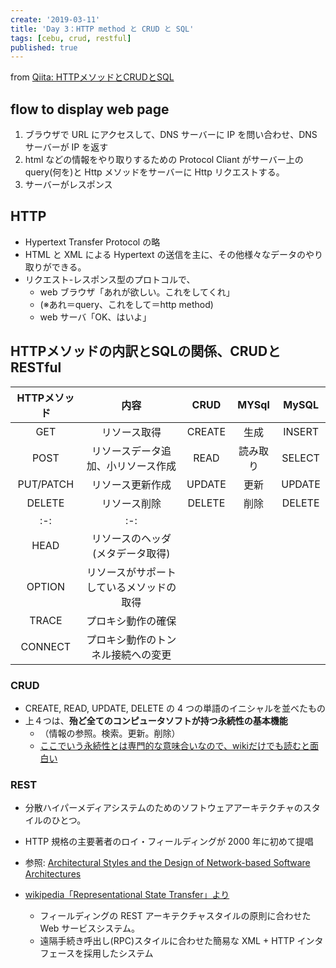 ```yaml
---
create: '2019-03-11'
title: 'Day 3：HTTP method と CRUD と SQL'
tags: [cebu, crud, restful]
published: true
---
```


from [Qiita: HTTPメソッドとCRUDとSQL](https://qiita.com/OriverK/items/19b9e0113fe22afb3017)

## flow to display web page

1. ブラウザで URL にアクセスして、DNS サーバーに IP を問い合わせ、DNS サーバーが IP を返す
2. html などの情報をやり取りするための Protocol Cliant がサーバー上の query(何を)と Http メソッドをサーバーに Http リクエストする。
3. サーバーがレスポンス

## HTTP

- Hypertext Transfer Protocol の略
- HTML と XML による Hypertext の送信を主に、その他様々なデータのやり取りができる。
- リクエスト-レスポンス型のプロトコルで、
  - web ブラウザ「あれが欲しい。これをしてくれ」
  - (※あれ＝query、これをして＝http method)
  - web サーバ「OK、はいよ」

## HTTPメソッドの内訳とSQLの関係、CRUDとRESTful

|  HTTPメソッド  | 内容 | CRUD  |MYSql| MySQL|
|:-:|:-:|:-:|:-:|:-:|
|  GET 　| リソース取得 | CREATE  | 生成| INSERT |
|  POST  | リソースデータ追加、小リソース作成 | READ | 読み取り | SELECT |
|  PUT/PATCH  | リソース更新作成  | UPDATE  | 更新 | UPDATE |
|  DELETE  | リソース削除 | DELETE  | 削除 | DELETE |
|:-:|:-:|
| HEAD | リソースのヘッダ(メタデータ取得)  |
| OPTION | リソースがサポートしているメソッドの取得  |
| TRACE | プロキシ動作の確保  |
| CONNECT | プロキシ動作のトンネル接続への変更  |

### CRUD

- CREATE, READ, UPDATE, DELETE の 4 つの単語のイニシャルを並べたもの
- 上４つは、**殆ど全てのコンピュータソフトが持つ永続性の基本機能**
  - （情報の参照。検索。更新。削除）
  - [ここでいう永続性とは専門的な意味合いなので、wikiだけでも読むと面白い](https://ja.wikipedia.org/wiki/%E6%B0%B8%E7%B6%9A%E6%80%A7)

### REST

- 分散ハイパーメディアシステムのためのソフトウェアアーキテクチャのスタイルのひとつ。
- HTTP 規格の主要著者のロイ・フィールディングが 2000 年に初めて提唱

- 参照: [Architectural Styles and the Design of Network-based Software Architectures](https://www.ics.uci.edu/~fielding/pubs/dissertation/top.htm)

- [wikipedia「Representational State Transfer」より](https://ja.wikipedia.org/wiki/Representational_State_Transfer)
  - フィールディングの REST アーキテクチャスタイルの原則に合わせた Web サービスシステム。
  - 遠隔手続き呼出し(RPC)スタイルに合わせた簡易な XML + HTTP インタフェースを採用したシステム
